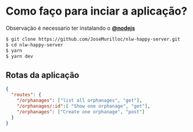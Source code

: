# Como faço para inciar a aplicação?

Observação é necessario ter instalando o <a href="https://nodejs.org/pt-br/download/">
  <strong>@nodejs</strong>
</a>

```bash
$ git clone https://github.com/JoseMurilloc/nlw-happy-server.git
$ cd nlw-happy-server
$ yarn
$ yarn dev
```

## Rotas da aplicação

```json
{
  "routes": {
    "/orphanages": ["list all orphanages", "get"],
    "/orphanages/:id":[ "Show one orphanage", "get"],
    "/orphanages": ["Create one orphanage", "post"]
  }
}
```
